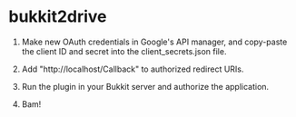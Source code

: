 # bukkit2drive

1. Make new OAuth credentials in Google's API manager, and copy-paste the client ID and secret into the client_secrets.json file.

2. Add "http://localhost/Callback" to authorized redirect URIs.

3. Run the plugin in your Bukkit server and authorize the application.

4. Bam!

